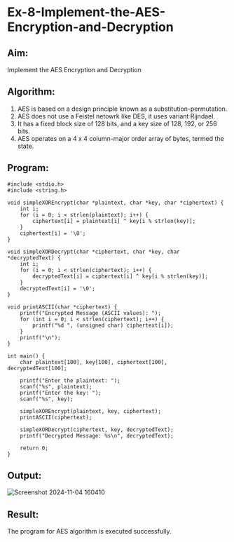 # Ex-8-Implement-the-AES-Encryption-and-Decryption
## Aim:
Implement the AES Encryption and Decryption
## Algorithm:
1. AES is based on a design principle known as a substitution-permutation.
2. AES does not use a Feistel netowrk like DES, it uses variant Rijndael.
3. It has a fixed block size of 128 bits, and a key size of 128, 192, or 256 bits.
4. AES operates on a 4 x 4 column-major order array of bytes, termed the state.

## Program:
```
#include <stdio.h>
#include <string.h>

void simpleXOREncrypt(char *plaintext, char *key, char *ciphertext) {
    int i;
    for (i = 0; i < strlen(plaintext); i++) {
        ciphertext[i] = plaintext[i] ^ key[i % strlen(key)];
    }
    ciphertext[i] = '\0'; 
}

void simpleXORDecrypt(char *ciphertext, char *key, char *decryptedText) {
    int i;
    for (i = 0; i < strlen(ciphertext); i++) {
        decryptedText[i] = ciphertext[i] ^ key[i % strlen(key)];
    }
    decryptedText[i] = '\0'; 
}

void printASCII(char *ciphertext) {
    printf("Encrypted Message (ASCII values): ");
    for (int i = 0; i < strlen(ciphertext); i++) {
        printf("%d ", (unsigned char) ciphertext[i]);
    }
    printf("\n");
}

int main() {
    char plaintext[100], key[100], ciphertext[100], decryptedText[100];

    printf("Enter the plaintext: ");
    scanf("%s", plaintext);
    printf("Enter the key: ");
    scanf("%s", key);

    simpleXOREncrypt(plaintext, key, ciphertext);
    printASCII(ciphertext);

    simpleXORDecrypt(ciphertext, key, decryptedText);
    printf("Decrypted Message: %s\n", decryptedText);

    return 0;
}
```

## Output:
![Screenshot 2024-11-04 160410](https://github.com/user-attachments/assets/8a7acdf9-815d-4797-bfe5-bc3c65f5ff04)

## Result:
The program for AES algorithm is executed successfully.
